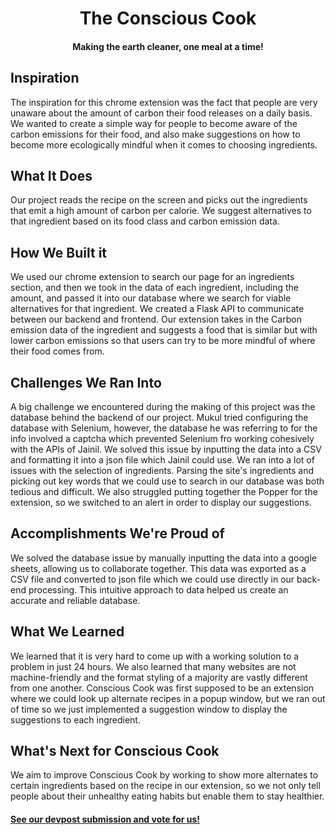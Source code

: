 <h1 align = "center">The Conscious Cook</h1>
<h4 align = "center"> Making the earth cleaner, one meal at a time!</h4>

## Inspiration
The inspiration for this chrome extension was the fact that people are very unaware about the amount of carbon their food releases on a daily basis. We wanted to create a simple way for people to become aware of the carbon emissions for their food, and also make suggestions on how to become more ecologically mindful when it comes to choosing ingredients.

## What It Does
Our project reads the recipe on the screen and picks out the ingredients that emit a high amount of carbon per calorie. We suggest alternatives to that ingredient based on its food class and carbon emission data.

## How We Built it
We used our chrome extension to search our page for an ingredients section, and then we took in the data  of each ingredient, including the amount, and passed it into our database where we search for viable alternatives for that ingredient. We created a Flask API to communicate between our backend and frontend. Our extension takes in the Carbon emission data of the ingredient and suggests a food that is similar but with lower carbon emissions so that users can try to be more mindful of where their food comes from.


## Challenges We Ran Into
A big challenge we encountered during the making of this project was the database behind the backend of our project. Mukul tried configuring the database with Selenium, however, the database he was referring to for the info involved a captcha which prevented Selenium fro working cohesively with the APIs of Jainil. We solved this issue by inputting the data into a CSV and formatting it into a json file which Jainil could use. We ran into a lot of issues with the selection of ingredients. Parsing the site's ingredients and picking out key words that we could use to search in our database was both tedious and difficult. We also struggled putting together the Popper for the extension, so we switched to an alert in order to display our suggestions.

## Accomplishments We're Proud of
We solved the database issue by manually inputting the data into a google sheets, allowing us to collaborate together. This data was exported as a CSV file and converted to json file which we could use directly in our back-end processing. This intuitive approach to data helped us create an accurate and reliable database.

## What We Learned
We learned that it is very hard to come up with a working solution to a problem in just 24 hours. We also learned that many websites are not machine-friendly and the format styling of a majority are vastly different from one another. Conscious Cook was first supposed to be an extension where we could look up alternate recipes in a popup window, but we ran out of time so we just implemented a suggestion window to display the suggestions to each ingredient.

## What's Next for Conscious Cook
We aim to improve Conscious Cook by working to show more alternates to certain ingredients based on the recipe in our extension, so we not only tell people about their unhealthy eating habits but enable them to stay healthier.

#### [See our devpost submission and vote for us!](https://devpost.com/software/conscious-cook-w4siby)

